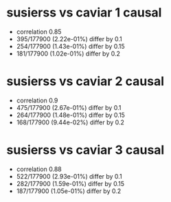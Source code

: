 # susierss vs caviar  1 causal

- correlation 0.85
- 395/177900 (2.22e-01%) differ by 0.1
- 254/177900 (1.43e-01%) differ by 0.15
- 181/177900 (1.02e-01%) differ by 0.2


# susierss vs caviar  2 causal

- correlation 0.9
- 475/177900 (2.67e-01%) differ by 0.1
- 264/177900 (1.48e-01%) differ by 0.15
- 168/177900 (9.44e-02%) differ by 0.2


# susierss vs caviar  3 causal

- correlation 0.88
- 522/177900 (2.93e-01%) differ by 0.1
- 282/177900 (1.59e-01%) differ by 0.15
- 187/177900 (1.05e-01%) differ by 0.2


